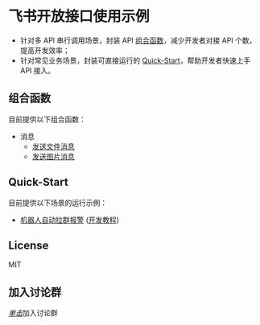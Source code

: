 # 飞书开放接口使用示例
* 针对多 API 串行调用场景，封装 API [组合函数](./composite_api)，减少开发者对接 API 个数，提高开发效率；
* 针对常见业务场景，封装可直接运行的 [Quick-Start](./quick_start)，帮助开发者快速上手 API 接入。

## 组合函数
目前提供以下组合函数：
* 消息
  * [发送文件消息](./composite_api/im/send_file.go)
  * [发送图片消息](./composite_api/im/send_image.go)

## Quick-Start
目前提供以下场景的运行示例：
* [机器人自动拉群报警](./quick_start/robot) ([开发教程](https://open.feishu.cn/document/home/message-development-tutorial/introduction))
  

## License
MIT

## 加入讨论群
[_单击_](https://applink.feishu.cn/client/chat/chatter/add_by_link?link_token=5b4ua18d-80e0-41b6-a7ea-1229b0feb78f)加入讨论群